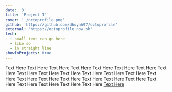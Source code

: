 ```yaml
---
date: '3'
title: 'Project 1'
cover: './octoprofile.png'
github: 'https://github.com/dhuynh97/octoprofile'
external: 'https://octoprofile.now.sh'
tech:
  - small text can go here
  - like so
  - in straight line
showInProjects: true
---
```


Text Here Text Here Text Here Text Here Text Here Text Here Text Here Text Here Text Here Text Here Text Here Text Here Text Here Text Here Text Here Text Here Text Here Text Here Text Here Text Here Text Here Text Here Text Here Text Here Text Here Text Here [Text Here](https://youtube.com)
